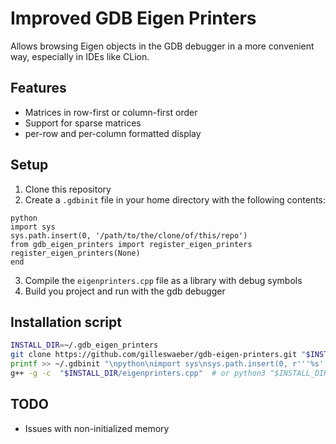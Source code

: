 Improved GDB Eigen Printers
===========================
Allows browsing Eigen objects in the GDB debugger in a more convenient way, especially in IDEs like CLion.

## Features
- Matrices in row-first or column-first order
- Support for sparse matrices
- per-row and per-column formatted display

## Setup
1. Clone this repository
2. Create a `.gdbinit` file in your home directory with the following contents:
```.gdbinit
python
import sys
sys.path.insert(0, '/path/to/the/clone/of/this/repo')
from gdb_eigen_printers import register_eigen_printers
register_eigen_printers(None)
end
```
3. Compile the `eigenprinters.cpp` file as a library with debug symbols
4. Build you project and run with the gdb debugger

## Installation script
```sh
INSTALL_DIR=~/.gdb_eigen_printers
git clone https://github.com/gilleswaeber/gdb-eigen-printers.git "$INSTALL_DIR"
printf >> ~/.gdbinit "\npython\nimport sys\nsys.path.insert(0, r'''%s''')\nfrom gdb_eigen_printers import register_eigen_printers\nregister_eigen_printers(None)\nend\n" "$INSTALL_DIR"
g++ -g -c  "$INSTALL_DIR/eigenprinters.cpp"  # or python3 "$INSTALL_DIR/compile.py"
```

## TODO
- Issues with non-initialized memory